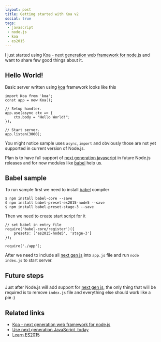 ```yaml
---
layout: post
title: Getting started with Koa v2
social: true
tags:
 - javascript
 - node.js
 - koa
 - es2015
---
```

I just started using [Koa - next generation web framework for node.js][koa] 
and want to share few good things about it.
<!--more-->

## Hello World!

Basic server written using [koa] framework looks like this

<pre><code class="language-javascript">import Koa from 'koa';
const app = new Koa();

// Setup handler.
app.use(async ctx => {
    ctx.body = "Hello World!";
});

// Start server.
app.listen(3000);
</code></pre>

You might notice sample uses `async`, `import` and obviously those are 
not yet supported in current version of Node.js. 

Plan is to have full support of [next generation javascript][es2015] 
in future Node.js releases and for now modules like [babel] help us.

## Babel sample

To run sample first we need to install [babel] compiler

<pre><code class="language-bash">$ npm install babel-core --save
$ npm install babel-preset-es2015-node5 --save
$ npm install babel-preset-stage-3 --save
</code></pre>

Then we need to create start script for it

<pre><code class="language-javascript">// set babel in entry file
require('babel-core/register')({
    presets: ['es2015-node5', 'stage-3']
});

require('./app');
</code></pre>

After we need to include all [next gen js][es2015] into `app.js` file and run
`node index.js` to start server.

## Future steps

Just after Node.js will add support for [next gen js][es2015], the only thing 
that will be required is to remove `index.js` file and everything else
should work like a pie :)

## Related links
- [Koa - next generation web framework for node.js][koa]
- [Use next generation JavaScript, today][babel]
- [Learn ES2015][es2015]

[koa]: http://koajs.com
[babel]: http://babeljs.io/
[es2015]: https://babeljs.io/docs/learn-es2015/